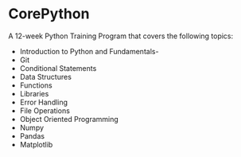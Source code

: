 # CorePython
 A 12-week Python Training Program that covers the following topics: 

- Introduction to Python and Fundamentals-
- Git
- Conditional Statements
- Data Structures
- Functions
- Libraries
- Error Handling
- File Operations
- Object Oriented Programming
- Numpy
- Pandas
- Matplotlib
